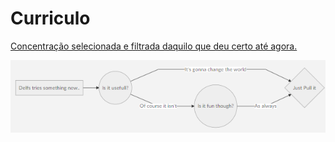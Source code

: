 ﻿# Curriculo

[Concentração selecionada e filtrada daquilo que deu certo até agora.](https://github.com/gdelfs/Curriculo/blob/master/Curriculo_Delfino.pdf)



![alt text](https://github.com/gdelfs/Curriculo/blob/master/Documenta%C3%A7%C3%A3o/What%20goes%20on%20the%20resume.png?")
      
